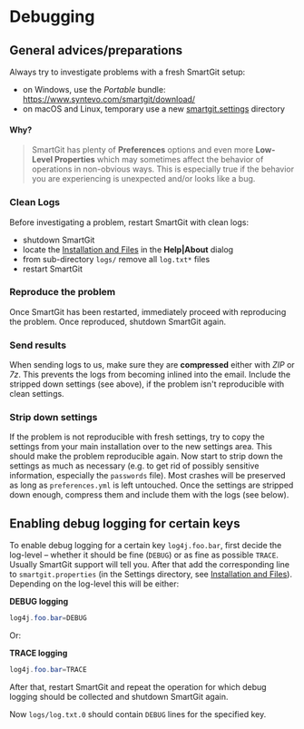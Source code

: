 # Debugging

## General advices/preparations

Always try to investigate problems with a fresh SmartGit setup:

-   on Windows, use the *Portable* bundle: <https://www.syntevo.com/smartgit/download/>
-   on macOS and Linux, temporary use a new [smartgit.settings](../Latest/VM-options.md#location-of-the-settings-directory) directory

#### Why?
> SmartGit has plenty of **Preferences** options and even more **Low-Level
> Properties** which may sometimes affect the behavior of operations in
> non-obvious ways. This is especially true if the behavior you are
> experiencing is unexpected and/or looks like a bug.

### Clean Logs

Before investigating a problem, restart SmartGit with clean logs:

- shutdown SmartGit
- locate the [Installation and Files](../Latest/Installation-and-Files.md) in the **Help\|About** dialog
- from sub-directory `logs/` remove all `log.txt*` files
- restart SmartGit

### Reproduce the problem

Once SmartGit has been restarted, immediately proceed with reproducing the problem. Once reproduced, shutdown SmartGit again.

### Send results

When sending logs to us, make sure they are **compressed** either with *ZIP* or *7z*. This prevents the logs from becoming inlined into the email. Include the stripped down settings (see above), if the problem isn't reproducible with clean settings.

### Strip down settings

If the problem is not reproducible with fresh settings, try to copy the settings from your main installation over to the new settings area. This should make the problem reproducible again. Now start to strip down the settings as much as necessary (e.g. to get rid of possibly sensitive information, especially the `passwords` file). Most crashes will be preserved as long as `preferences.yml` is left untouched. Once the settings are stripped down enough, compress them and include them with the logs (see below).

## Enabling debug logging for certain keys

To enable debug logging for a certain key `log4j.foo.bar`, first decide the log-level – whether it should be fine (`DEBUG`) or as fine as possible `TRACE`.
Usually SmartGit support will tell you.
After that add the corresponding line to `smartgit.properties` (in the Settings directory, see [Installation and Files](../Latest/Installation-and-Files.md)).
Depending on the log-level this will be either:

**DEBUG logging**

``` java
log4j.foo.bar=DEBUG
```
Or:

**TRACE logging**

``` java
log4j.foo.bar=TRACE
```
After that, restart SmartGit and repeat the operation for which debug logging should be collected and shutdown SmartGit again.

Now `logs/log.txt.0` should contain `DEBUG` lines for the specified key.
